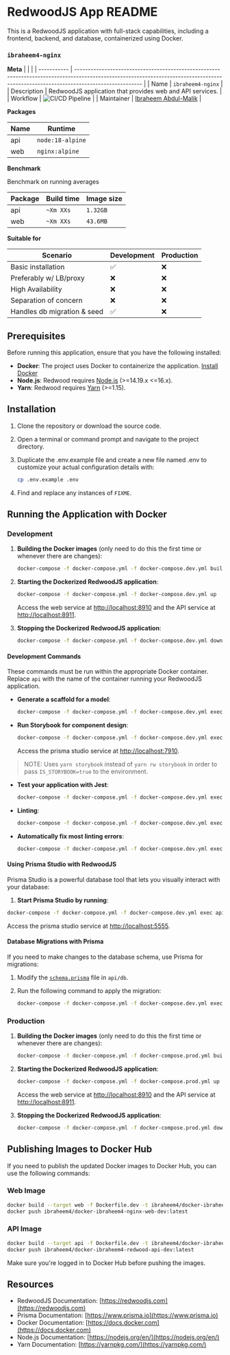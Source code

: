 # RedwoodJS App README

This is a RedwoodJS application with full-stack capabilities, including a frontend, backend, and database, containerized using Docker.

### `ibraheem4-nginx`

**Meta**
| | |
| ----------- | ------------------------------------------------------------------------------------------------------------------------------------------------------------------------------------ |
| Name | `ibraheem4-nginx` |
| Description | RedwoodJS application that provides web and API services. |
| Workflow | ![CI/CD Pipeline](https://github.com/ibraheem4/redwood-tutorial/actions/workflows/main.yml/badge.svg) |
| Maintainer | [Ibraheem Abdul-Malik](https://github.com/ibraheme4) |

**Packages**

| Name | Runtime          |
| ---- | ---------------- |
| api  | `node:18-alpine`  |
| web  | `nginx:alpine`   |

**Benchmark**

Benchmark on running averages

| Package | Build time | Image size |
| ------- | ---------- | ---------- |
| api     | `~Xm XXs`  | `1.32GB`    |
| web     | `~Xm XXs`  | `43.6MB`    |

**Suitable for**

| Scenario                    | Development | Production |
| --------------------------- | ----------- | ---------- |
| Basic installation          | ✅          | ❌             |
| Preferably w/ LB/proxy      | ❌          | ❌         |
| High Availability           | ❌          | ❌         |
| Separation of concern       | ❌          | ❌         |
| Handles db migration & seed | ✅          | ❌         |

## Prerequisites

Before running this application, ensure that you have the following installed:

- **Docker**: The project uses Docker to containerize the application. [Install Docker](https://docs.docker.com/get-docker/)
- **Node.js**: Redwood requires [Node.js](https://nodejs.org/en/) (>=14.19.x <=16.x).
- **Yarn**: Redwood requires [Yarn](https://yarnpkg.com/) (>=1.15).

## Installation

1. Clone the repository or download the source code.
2. Open a terminal or command prompt and navigate to the project directory.
3. Duplicate the .env.example file and create a new file named .env to customize your actual configuration details with:

   ```bash
   cp .env.example .env
   ```

4. Find and replace any instances of `FIXME`.

## Running the Application with Docker

### Development

1. **Building the Docker images** (only need to do this the first time or whenever there are changes):

   ```bash
   docker-compose -f docker-compose.yml -f docker-compose.dev.yml build
   ```

2. **Starting the Dockerized RedwoodJS application**:

   ```bash
   docker-compose -f docker-compose.yml -f docker-compose.dev.yml up
   ```

   Access the web service at [http://localhost:8910](http://localhost:8910) and the API service at [http://localhost:8911](http://localhost:8911).

3. **Stopping the Dockerized RedwoodJS application**:

   ```bash
   docker-compose -f docker-compose.yml -f docker-compose.dev.yml down
   ```

#### Development Commands

These commands must be run within the appropriate Docker container. Replace `api` with the name of the container running your RedwoodJS application.

- **Generate a scaffold for a model**:

  ```bash
  docker-compose -f docker-compose.yml -f docker-compose.dev.yml exec api yarn redwood g scaffold post
  ```

- **Run Storybook for component design**:

  ```bash
  docker-compose -f docker-compose.yml -f docker-compose.dev.yml exec api yarn storybook
  ```

   Access the prisma studio service at [http://localhost:7910](http://localhost:7910).

> NOTE: Uses `yarn storybook` instead of `yarn rw storybook` in order to pass `IS_STORYBOOK=true` to the environment.

- **Test your application with Jest**:

  ```bash
  docker-compose -f docker-compose.yml -f docker-compose.dev.yml exec api yarn rw test
  ```

- **Linting**:

  ```bash
  docker-compose -f docker-compose.yml -f docker-compose.dev.yml exec api yarn rw lint
  ```

- **Automatically fix most linting errors**:

  ```bash
  docker-compose -f docker-compose.yml -f docker-compose.dev.yml exec api yarn rw lint --fix
  ```

#### Using Prisma Studio with RedwoodJS

Prisma Studio is a powerful database tool that lets you visually interact with your database:

1. **Start Prisma Studio by running**:

  ```bash
  docker-compose -f docker-compose.yml -f docker-compose.dev.yml exec api yarn rw prisma studio
  ```

   Access the prisma studio service at [http://localhost:5555](http://localhost:5555).

#### Database Migrations with Prisma

If you need to make changes to the database schema, use Prisma for migrations:

1. Modify the [`schema.prisma`](api/db/schema.prisma) file in `api/db`.
2. Run the following command to apply the migration:

   ```bash
   docker-compose -f docker-compose.yml -f docker-compose.dev.yml exec api yarn rw prisma migrate dev
   ```


### Production

1. **Building the Docker images** (only need to do this the first time or whenever there are changes):

   ```bash
   docker-compose -f docker-compose.yml -f docker-compose.prod.yml build
   ```

2. **Starting the Dockerized RedwoodJS application**:

    ```bash
    docker-compose -f docker-compose.yml -f docker-compose.prod.yml up
    ```

   Access the web service at [http://localhost:8910](http://localhost:8910) and the API service at [http://localhost:8911](http://localhost:8911).

3. **Stopping the Dockerized RedwoodJS application**:

   ```bash
   docker-compose -f docker-compose.yml -f docker-compose.prod.yml down
   ```

## Publishing Images to Docker Hub

   If you need to publish the updated Docker images to Docker Hub, you can use the following commands:

   ### Web Image

   ```bash
   docker build --target web -f Dockerfile.dev -t ibraheem4/docker-ibraheem4-nginx-web-dev:latest .
   docker push ibraheem4/docker-ibraheem4-nginx-web-dev:latest
   ```

   ### API Image

   ```bash
   docker build --target api -f Dockerfile.dev -t ibraheem4/docker-ibraheem4-redwood-api-dev:latest .
   docker push ibraheem4/docker-ibraheem4-redwood-api-dev:latest
   ```

   Make sure you're logged in to Docker Hub before pushing the images.

## Resources

- RedwoodJS Documentation: [https://redwoodjs.com](https://redwoodjs.com)
- Prisma Documentation: [https://www.prisma.io](https://www.prisma.io)
- Docker Documentation: [https://docs.docker.com](https://docs.docker.com)
- Node.js Documentation: [https://nodejs.org/en/](https://nodejs.org/en/)
- Yarn Documentation: [https://yarnpkg.com/](https://yarnpkg.com/)
